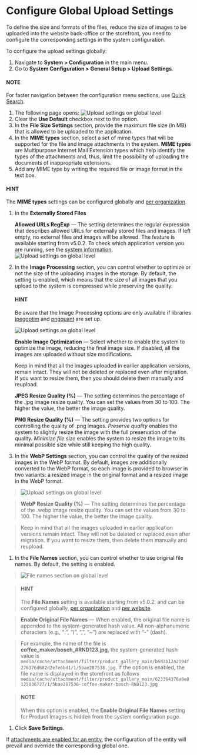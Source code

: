 <a id="configuration-guide-system-configuration-general-setup-sysconfig-upload-settings"></a>

<a id="admin-configuration-upload-settings"></a>

<a id="configuration-guide-system-configuration-general-setup-sysconfig-upload-settings-globally"></a>

# Configure Global Upload Settings

To define the size and formats of the files, reduce the size of images to be uploaded into the website back-office or the storefront, you need to configure the corresponding settings in the system configuration.

To configure the upload settings globally:

1. Navigate to **System > Configuration** in the main menu.
2. Go to **System Configuration > General Setup > Upload Settings**.

#### NOTE
For faster navigation between the configuration menu sections, use [Quick Search](../../quick-search.md#user-guide-system-configuration-quick-search).

1. The following page opens:
   ![Upload settings on global level](user/img/system/config_system/upload_settings_2.png)
2. Clear the **Use Default** checkbox next to the option.
3. In the **File Size Settings** section, provide the maximum file size (in MB) that is allowed to be uploaded to the application.
4. In the **MIME types** section, select a set of mime types that will be supported for the file and image attachments in the system. **MIME types** are Multipurpose Internet Mail Extension types which help identify the types of the attachments and, thus, limit the possibility of uploading the documents of inappropriate extensions.
5. Add any MIME type by writing the required file or image format in the text box.

#### HINT
The **MIME types** settings can be configured globally and [per organization](../../../user-management/organizations/org-configuration/general-setup-org/organization-upload-settings.md#configuration-guide-system-configuration-general-setup-sysconfig-upload-settings-organization).

1. In the **Externally Stored Files**

   **Allowed URLs RegExp** — The setting determines the regular expression that describes allowed URLs for externally stored files and images. If left empty, no external files and images will be allowed. The feature is available starting from v5.0.2. To check which application version you are running, see the [system information](../../../system-information/index.md#system-information).
   ![Upload settings on global level](user/img/system/config_system/upload_settings_5.png)
2. In the **Image Processing** section, you can control whether to optimize or not the size of the uploading images in the storage. By default, the setting is enabled, which means that the size of all images that you upload to the system is compressed while preserving the quality.

   #### HINT
   Be aware that the Image Processing options are only available if libraries <a href="https://github.com/tjko/jpegoptim" target="_blank">jpegoptim</a> and <a href="https://pngquant.org" target="_blank">pngquant</a> are set up.

   ![Upload settings on global level](user/img/system/config_system/upload_settings_3.png)

   **Enable Image Optimization** — Select whether to enable the system to optimize the image, reducing the final image size. If disabled, all the images are uploaded without size modifications.

   Keep in mind that all the images uploaded in earlier application versions, remain intact. They will not be deleted or replaced even after migration. If you want to resize them, then you should delete them manually and reupload.

   **JPEG Resize Quality (%)** — The setting determines the percentage of the .jpg image resize quality. You can set the values from 30 to 100. The higher the value, the better the image quality.

   **PNG Resize Quality (%)** — The setting provides two options for controlling the quality of .png images. *Preserve quality* enables the system to slightly resize the image with the full preservation of the quality. *Minimize file size* enables the system to resize the image to its minimal possible size while still keeping the high quality.
3. In the **WebP Settings** section, you can control the quality of the resized images in the WebP format. By default, images are additionally converted to the WebP format, so each image is provided to browser in two variants: a resized image in the original format and a resized image in the WebP format.

> ![Upload settings on global level](user/img/system/config_system/upload_settings_4.png)

> **WebP Resize Quality (%)** — The setting determines the percentage of the .webp image resize quality. You can set the values from 30 to 100. The higher the value, the better the image quality.

> Keep in mind that all the images uploaded in earlier application versions remain intact. They will not be deleted or replaced even after migration. If you want to resize them, then delete them manually and reupload.
1. In the **File Names** section, you can control whether to use original file names. By default, the setting is enabled.

> ![File names section on global level](user/img/system/config_system/upload_settings_6.png)

> #### HINT
> The **File Names** setting is available starting from v5.0.2. and can be configured globally, [per organization](../../../user-management/organizations/org-configuration/general-setup-org/organization-upload-settings.md#configuration-guide-system-configuration-general-setup-sysconfig-upload-settings-organization) and [per website](../../../websites/web-configuration/general-sys-config/general/website-upload-settings.md#upload-settings-website).

> **Enable Original File Names** — When enabled, the original file name is appended to the system-generated hash value. All non-alphanumeric characters (e.g., “:”, “)”, “,”, “~”) are replaced with “-” (dash).

> For example, the name of the file is **coffee_maker/bosch_#RND123.jpg**, the system-generated hash value is `media/cache/attachment/filter/product_gallery_main/b6d3b12a2194f276376d682d2e7e6bd1/1/5bae287538.jpg`. If the option is enabled, the file name is displayed in the storefront as follows `media/cache/attachment/filter/product_gallery_main/623364376a0e8125036727/1/5bae287538-coffee-maker-bosch-RND123.jpg`

> #### NOTE
> When this option is enabled, the **Enable Original File Names** setting for Product Images is hidden from the system configuration page.
1. Click **Save Settings**.

If [attachments are enabled for an entity](../../../entities/create-entities.md#doc-entity-actions-create), the configuration of the entity will prevail and override the corresponding global one.

<!-- Frontend -->
